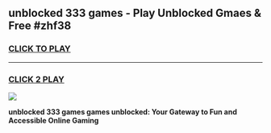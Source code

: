 
## unblocked 333 games - Play Unblocked Gmaes & Free #zhf38
<h3>
<a href="https://news.freeplayer.one?title=unblocked_333_games&ref=24F">CLICK TO PLAY</a></h3>
<hr>

<h3>
<a href="https://news.freeplayer.one?title=unblocked_333_games&ref=24F">CLICK 2 PLAY</a>
  
</h3>

<a href="https://news.freeplayer.one?title=unblocked_333_games&ref=24F/"><img src="https://clearcache.store/games.png"></a>


**unblocked 333 games games unblocked: Your Gateway to Fun and Accessible Online Gaming**
